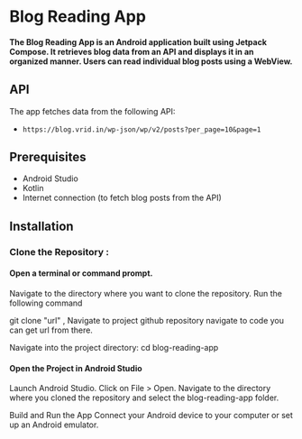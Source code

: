 # Blog Reading App

#### The Blog Reading App is an Android application built using Jetpack Compose. It retrieves blog data from an API and displays it in an organized manner. Users can read individual blog posts using a WebView.

## API

The app fetches data from the following API:
- `https://blog.vrid.in/wp-json/wp/v2/posts?per_page=10&page=1`

## Prerequisites

- Android Studio
- Kotlin
- Internet connection (to fetch blog posts from the API)

## Installation

### Clone the Repository :
#### Open a terminal or command prompt.
Navigate to the directory where you want to clone the repository.
Run the following command

git clone "url" , Navigate to project github repository  navigate to code you can get url from there.

Navigate into the project directory:
cd blog-reading-app

#### Open the Project in Android Studio
Launch Android Studio.
Click on File > Open.
Navigate to the directory where you cloned the repository and select the blog-reading-app folder.

Build and Run the App
Connect your Android device to your computer or set up an Android emulator.

